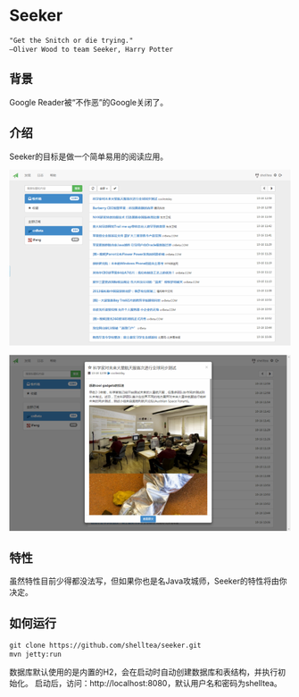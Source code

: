 Seeker
======

    "Get the Snitch or die trying."
    —Oliver Wood to team Seeker, Harry Potter

## 背景

Google Reader被“不作恶”的Google关闭了。

## 介绍

Seeker的目标是做一个简单易用的阅读应用。

![](https://raw.githubusercontent.com/shelltea/seeker/develop/src/main/webapp/WEB-INF/resources/images/screenshot-1.png)

![](https://raw.githubusercontent.com/shelltea/seeker/develop/src/main/webapp/WEB-INF/resources/images/screenshot-2.png)

## 特性

虽然特性目前少得都没法写，但如果你也是名Java攻城师，Seeker的特性将由你决定。

## 如何运行

    git clone https://github.com/shelltea/seeker.git
    mvn jetty:run

数据库默认使用的是内置的H2，会在启动时自动创建数据库和表结构，并执行初始化。
启动后，访问：http://localhost:8080，默认用户名和密码为shelltea。
